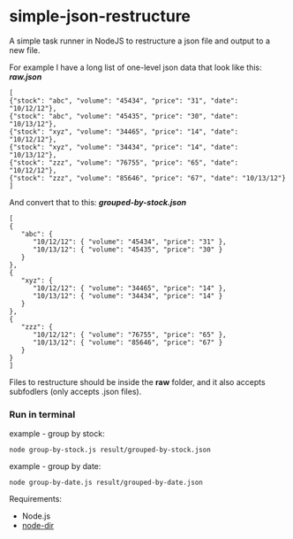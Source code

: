 # simple-json-restructure

A simple task runner in NodeJS to restructure a json file and output to a new file.

For example I have a long list of one-level json data that look like this:
**_raw.json_**

```
[
{"stock": "abc", "volume": "45434", "price": "31", "date": "10/12/12"},
{"stock": "abc", "volume": "45435", "price": "30", "date": "10/13/12"},
{"stock": "xyz", "volume": "34465", "price": "14", "date": "10/12/12"},
{"stock": "xyz", "volume": "34434", "price": "14", "date": "10/13/12"},
{"stock": "zzz", "volume": "76755", "price": "65", "date": "10/12/12"},
{"stock": "zzz", "volume": "85646", "price": "67", "date": "10/13/12"}
]
```

And convert that to this:
**_grouped-by-stock.json_**

```
[
{ 
   "abc": {
      "10/12/12": { "volume": "45434", "price": "31" },
      "10/13/12": { "volume": "45435", "price": "30" }
   }
},
{
   "xyz": {
      "10/12/12": { "volume": "34465", "price": "14" },
      "10/13/12": { "volume": "34434", "price": "14" }
   }
},
{
   "zzz": {
      "10/12/12": { "volume": "76755", "price": "65" },
      "10/13/12": { "volume": "85646", "price": "67" }
   }
}
]
```

Files to restructure should be inside the **raw** folder, and it also accepts subfodlers (only accepts .json files).

### Run in terminal

example - group by stock:
```
node group-by-stock.js result/grouped-by-stock.json
```

example - group by date:
```
node group-by-date.js result/grouped-by-date.json
```

Requirements:
- Node.js
- [node-dir](https://www.npmjs.com/package/node-dir)